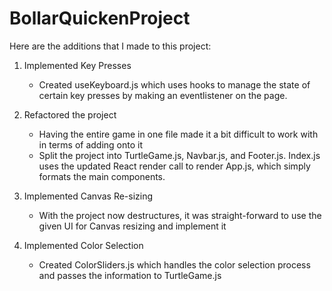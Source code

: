 # BollarQuickenProject

Here are the additions that I made to this project:

1. Implemented Key Presses
    - Created useKeyboard.js which uses hooks to manage the state of certain key presses by making an eventlistener on the page.

2. Refactored the project
    - Having the entire game in one file made it a bit difficult to work with in terms of adding onto it
    - Split the project into TurtleGame.js, Navbar.js, and Footer.js. Index.js uses the updated React render call to render App.js, which simply formats the main components.

3. Implemented Canvas Re-sizing
    - With the project now destructures, it was straight-forward to use the given UI for Canvas resizing and implement it

4. Implemented Color Selection
    - Created ColorSliders.js which handles the color selection process and passes the information to TurtleGame.js